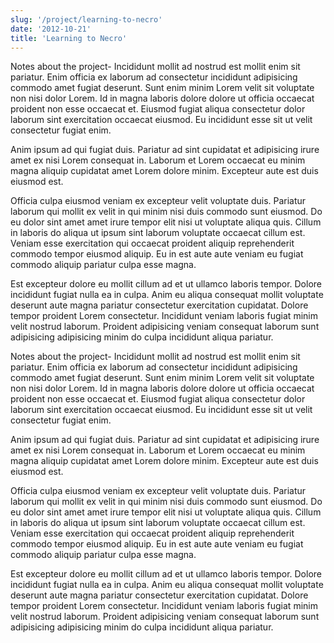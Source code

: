 ```yaml
---
slug: '/project/learning-to-necro'
date: '2012-10-21'
title: 'Learning to Necro'
---
```


Notes about the project- Incididunt mollit ad nostrud est mollit enim sit pariatur. Enim officia ex laborum ad consectetur incididunt adipisicing commodo amet fugiat deserunt. Sunt enim minim Lorem velit sit voluptate non nisi dolor Lorem. Id in magna laboris dolore dolore ut officia occaecat proident non esse occaecat et. Eiusmod fugiat aliqua consectetur dolor laborum sint exercitation occaecat eiusmod. Eu incididunt esse sit ut velit consectetur fugiat enim.

Anim ipsum ad qui fugiat duis. Pariatur ad sint cupidatat et adipisicing irure amet ex nisi Lorem consequat in. Laborum et Lorem occaecat eu minim magna aliquip cupidatat amet Lorem dolore minim. Excepteur aute est duis eiusmod est.

Officia culpa eiusmod veniam ex excepteur velit voluptate duis. Pariatur laborum qui mollit ex velit in qui minim nisi duis commodo sunt eiusmod. Do eu dolor sint amet amet irure tempor elit nisi ut voluptate aliqua quis. Cillum in laboris do aliqua ut ipsum sint laborum voluptate occaecat cillum est. Veniam esse exercitation qui occaecat proident aliquip reprehenderit commodo tempor eiusmod aliquip. Eu in est aute aute veniam eu fugiat commodo aliquip pariatur culpa esse magna.

Est excepteur dolore eu mollit cillum ad et ut ullamco laboris tempor. Dolore incididunt fugiat nulla ea in culpa. Anim eu aliqua consequat mollit voluptate deserunt aute magna pariatur consectetur exercitation cupidatat. Dolore tempor proident Lorem consectetur. Incididunt veniam laboris fugiat minim velit nostrud laborum. Proident adipisicing veniam consequat laborum sunt adipisicing adipisicing minim do culpa incididunt aliqua pariatur.

Notes about the project- Incididunt mollit ad nostrud est mollit enim sit pariatur. Enim officia ex laborum ad consectetur incididunt adipisicing commodo amet fugiat deserunt. Sunt enim minim Lorem velit sit voluptate non nisi dolor Lorem. Id in magna laboris dolore dolore ut officia occaecat proident non esse occaecat et. Eiusmod fugiat aliqua consectetur dolor laborum sint exercitation occaecat eiusmod. Eu incididunt esse sit ut velit consectetur fugiat enim.

Anim ipsum ad qui fugiat duis. Pariatur ad sint cupidatat et adipisicing irure amet ex nisi Lorem consequat in. Laborum et Lorem occaecat eu minim magna aliquip cupidatat amet Lorem dolore minim. Excepteur aute est duis eiusmod est.

Officia culpa eiusmod veniam ex excepteur velit voluptate duis. Pariatur laborum qui mollit ex velit in qui minim nisi duis commodo sunt eiusmod. Do eu dolor sint amet amet irure tempor elit nisi ut voluptate aliqua quis. Cillum in laboris do aliqua ut ipsum sint laborum voluptate occaecat cillum est. Veniam esse exercitation qui occaecat proident aliquip reprehenderit commodo tempor eiusmod aliquip. Eu in est aute aute veniam eu fugiat commodo aliquip pariatur culpa esse magna.

Est excepteur dolore eu mollit cillum ad et ut ullamco laboris tempor. Dolore incididunt fugiat nulla ea in culpa. Anim eu aliqua consequat mollit voluptate deserunt aute magna pariatur consectetur exercitation cupidatat. Dolore tempor proident Lorem consectetur. Incididunt veniam laboris fugiat minim velit nostrud laborum. Proident adipisicing veniam consequat laborum sunt adipisicing adipisicing minim do culpa incididunt aliqua pariatur.
